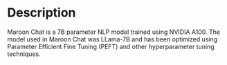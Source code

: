 # Description
Maroon Chat is a 7B parameter NLP model trained using NVIDIA A100. The model used in Maroon Chat was LLama-7B and has been optimized using Parameter Efficient Fine Tuning (PEFT) and other hyperparameter tuning techniques.
